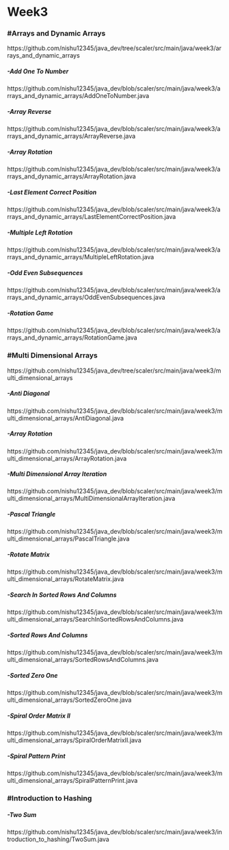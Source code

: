 # Week3

<h3>#Arrays and Dynamic Arrays</h3>
https://github.com/nishu12345/java_dev/tree/scaler/src/main/java/week3/arrays_and_dynamic_arrays

<h5>-Add One To Number</h5>
https://github.com/nishu12345/java_dev/blob/scaler/src/main/java/week3/arrays_and_dynamic_arrays/AddOneToNumber.java

<h5>-Array Reverse</h5>
https://github.com/nishu12345/java_dev/blob/scaler/src/main/java/week3/arrays_and_dynamic_arrays/ArrayReverse.java

<h5>-Array Rotation</h5>
https://github.com/nishu12345/java_dev/blob/scaler/src/main/java/week3/arrays_and_dynamic_arrays/ArrayRotation.java

<h5>-Last Element Correct Position</h5>
https://github.com/nishu12345/java_dev/blob/scaler/src/main/java/week3/arrays_and_dynamic_arrays/LastElementCorrectPosition.java

<h5>-Multiple Left Rotation</h5>
https://github.com/nishu12345/java_dev/blob/scaler/src/main/java/week3/arrays_and_dynamic_arrays/MultipleLeftRotation.java

<h5>-Odd Even Subsequences</h5>
https://github.com/nishu12345/java_dev/blob/scaler/src/main/java/week3/arrays_and_dynamic_arrays/OddEvenSubsequences.java

<h5>-Rotation Game</h5>
https://github.com/nishu12345/java_dev/blob/scaler/src/main/java/week3/arrays_and_dynamic_arrays/RotationGame.java

<h3>#Multi Dimensional Arrays<br></h3>
https://github.com/nishu12345/java_dev/tree/scaler/src/main/java/week3/multi_dimensional_arrays

<h5>-Anti Diagonal</h5>
https://github.com/nishu12345/java_dev/blob/scaler/src/main/java/week3/multi_dimensional_arrays/AntiDiagonal.java

<h5>-Array Rotation</h5>
https://github.com/nishu12345/java_dev/blob/scaler/src/main/java/week3/multi_dimensional_arrays/ArrayRotation.java

<h5>-Multi Dimensional Array Iteration</h5>
https://github.com/nishu12345/java_dev/blob/scaler/src/main/java/week3/multi_dimensional_arrays/MultiDimensionalArrayIteration.java

<h5>-Pascal Triangle</h5>
https://github.com/nishu12345/java_dev/blob/scaler/src/main/java/week3/multi_dimensional_arrays/PascalTriangle.java

<h5>-Rotate Matrix</h5>
https://github.com/nishu12345/java_dev/blob/scaler/src/main/java/week3/multi_dimensional_arrays/RotateMatrix.java

<h5>-Search In Sorted Rows And Columns</h5>
https://github.com/nishu12345/java_dev/blob/scaler/src/main/java/week3/multi_dimensional_arrays/SearchInSortedRowsAndColumns.java

<h5>-Sorted Rows And Columns</h5>
https://github.com/nishu12345/java_dev/blob/scaler/src/main/java/week3/multi_dimensional_arrays/SortedRowsAndColumns.java

<h5>-Sorted Zero One</h5>
https://github.com/nishu12345/java_dev/blob/scaler/src/main/java/week3/multi_dimensional_arrays/SortedZeroOne.java

<h5>-Spiral Order Matrix II</h5>
https://github.com/nishu12345/java_dev/blob/scaler/src/main/java/week3/multi_dimensional_arrays/SpiralOrderMatrixII.java

<h5>-Spiral Pattern Print</h5>
https://github.com/nishu12345/java_dev/blob/scaler/src/main/java/week3/multi_dimensional_arrays/SpiralPatternPrint.java

<h3>#Introduction to Hashing<br></h3>

<h5>-Two Sum</h5>
https://github.com/nishu12345/java_dev/blob/scaler/src/main/java/week3/introduction_to_hashing/TwoSum.java